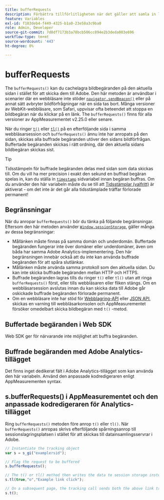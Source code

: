 ```yaml
---
title: bufferRequests
description: Förbättra tillförlitligheten när det gäller att samla in länkspårningsbegäranden för webbläsare som omedelbart tar bort sidan.
feature: Variables
exl-id: f103deb4-f449-4325-b1a0-23e58a3c9ba0
role: Admin, Developer
source-git-commit: 7d8df7173b3a78bcb506cc894e2b3deda003e696
workflow-type: tm+mt
source-wordcount: '443'
ht-degree: 0%

---
```


# bufferRequests

The `bufferRequests()` kan du cachelagra bildbegäranden på den aktuella sidan i stället för att skicka dem till Adobe. Den här metoden är användbar i scenarier där en webbläsare inte stöder [`navigator.sendBeacon()`](https://developer.mozilla.org/en-US/docs/Web/API/Navigator/sendBeacon) eller på annat sätt avbryter bildförfrågningar när en sida tas bort. Många versioner av WebKit-webbläsare, som Safari, uppvisar ofta beteendet att stoppa en bildbegäran när du klickar på en länk. The `bufferRequests()` finns för alla versioner av AppMeasurementet v2.25.0 eller senare.

När du ringer [`t()`](t-method.md) eller [`tl()`](tl-method.md) på en efterföljande sida i samma webbläsarsession och `bufferRequests()` ännu inte har anropats på den sidan, skickas alla buffrade begäranden utöver den sidans bildförfrågan. Buffertade begäranden skickas i rätt ordning, där den aktuella sidans bildbegäran skickas sist.

>[!TIP]
>
>Tidsstämpeln för buffrade begäranden delas med sidan som data skickas till. Om du vill ha mer precision i exakt den sekund en buffrad begäran spelas in, kan du ställa in [`timestamp`](../page-vars/timestamp.md) sidvariabel innan begäran buffras. Om du använder den här variabeln måste du se till att [Tidsstämplar (valfritt)](/help/technotes/timestamps-optional.md) är aktiverat - om det inte är det går alla tidsstämplade träffar förlorade permanent!

## Begränsningar

När du anropar `bufferRequests()` bör du tänka på följande begränsningar. Eftersom den här metoden använder [`Window.sessionStorage`](https://developer.mozilla.org/en-US/docs/Web/API/Web_Storage_API), gäller många av dessa begränsningar:

* Mållänken måste finnas på samma domän och underdomän. Buffertade begäranden fungerar inte över domäner eller underdomäner, även om båda har samma Adobe Analytics-implementering. Den här begränsningen innebär också att du inte kan använda buffrade begäranden för att spåra slutlänkar.
* Mållänken måste använda samma protokoll som den aktuella sidan. Du kan inte skicka buffrade begäranden mellan HTTP och HTTPS.
* Buffrade begäranden lagras tills du ringer `t()` eller `tl()` utan att ringa `bufferRequests()` först, eller tills webbläsaren eller fliken stängs. Om en webbläsarsession avslutas innan du kan skicka data till Adobe går oskickade buffrade begäranden förlorade permanent.
* Om en webbläsare inte har stöd för [Webblagring-API](https://developer.mozilla.org/en-US/docs/Web/API/Web_Storage_API) eller [JSON API](https://developer.mozilla.org/en-US/docs/Web/JavaScript/Reference/Global_Objects/JSON), skickas en varning till webbläsarkonsolen och AppMeasurementet försöker omedelbart skicka bildbegäran med `t()` -metod.

## Buffertade begäranden i Web SDK

Web SDK ger för närvarande inte möjlighet att buffra begäranden.

## Buffrade begäranden med Adobe Analytics-tillägget

Det finns inget dedikerat fält i Adobe Analytics-tillägget som kan använda den här variabeln. Använd den anpassade kodredigeraren enligt AppMeasurementen syntax.

## s.bufferRequests() i AppMeasurementet och den anpassade kodredigeraren för Analytics-tillägget

Ring `bufferRequests()` metoden före anrop `t()` eller `tl()`. När `bufferRequests()` anropas skrivs efterföljande spårningsanrop till sessionslagringsplatsen i stället för att skickas till datainsamlingsservrar i Adobe.

```js
// Instantiate the tracking object
var s = s_gi("examplersid");

// Flag the request to be buffered
s.bufferRequests();

// The t() or tl() method then writes the data to session storage instead of sending it to Adobe
s.tl(true,"o","Example link click");

// On a subsequent page, the tracking call sends both the above link tracking call and the page view call
s.t();
```
